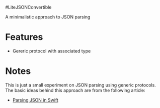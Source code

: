 #LiteJSONConvertible

A minimalistic approach to JSON parsing

# Features
- Gereric protocol with associated type

# Notes
This is just a small experiment on JSON parsing using generic protocols. The basic ideas behind this approach are from the following article:
- [Parsing JSON in Swift](http://chris.eidhof.nl/posts/json-parsing-in-swift.html)
